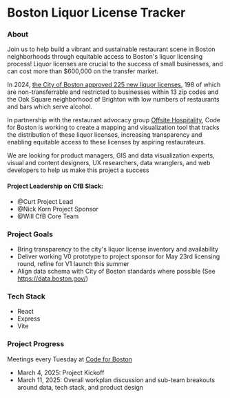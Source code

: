 # Boston Liquor License Tracker

### About

Join us to help build a vibrant and sustainable restaurant scene in Boston neighborhoods through equitable access to Boston's liquor licensing process! Liquor licenses are crucial to the success of small businesses, and can cost more than $600,000 on the transfer market.

In 2024, [the City of Boston approved 225 new liquor licenses](https://www.wbur.org/news/2024/10/10/boston-liquor-license-expansion-what-to-know), 198 of which are non-transferrable and restricted to businesses within 13 zip codes and the Oak Square neighborhood of Brighton with low numbers of restaurants and bars which serve alcohol. 

In partnership with the restaurant advocacy group [Offsite Hospitality](https://www.getoffsite.com/), Code for Boston is working to create a mapping and visualization tool that tracks the distribution of these liquor licenses, increasing transparency and enabling equitable access to these licenses by aspiring restaurateurs. 

We are looking for product managers, GIS and data visualization experts, visual and content designers, UX researchers, data wranglers, and web developers to help us make this project a success


#### Project Leadership on CfB Slack: 
- @Curt Project Lead
- @Nick Korn Project Sponsor
- @Will CfB Core Team


### Project Goals

- Bring transparency to the city's liquor license inventory and availability
- Deliver working V0 prototype to project sponsor for May 23rd licensing round, refine for V1 launch this summer
- Align data schema with City of Boston standards where possible (See https://data.boston.gov/)

### Tech Stack
- React
- Express
- Vite

### Project Progress
Meetings every Tuesday at [Code for Boston](https://www.codeforboston.org/)
- March 4, 2025: Project Kickoff
- March 11, 2025: Overall workplan discussion and sub-team breakouts around data, tech stack, and product design
